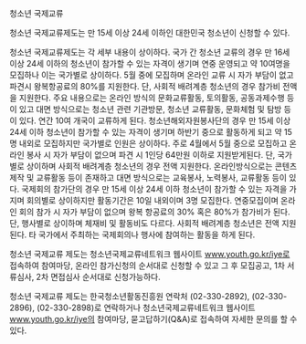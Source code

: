 청소년 국제교류

청소년 국제교류제도는 만 15세 이상 24세 이하인 대한민국 청소년이 신청할 수 있다.

청소년 국제교류제도는 각 세부 내용이 상이하다. 국가 간 청소년 교류의 경우 만 16세 이상 24세 이하의 청소년이 참가할 수 있는 자격이 생기며 연중 운영되고 약 10여명을 모집하나 이는 국가별로 상이하다. 5월 중에 모집하며 온라인 교류 시 자가 부담이 없고 파견시 왕복항공료의 80%를 지원한다. 단, 사회적 배려계층 청소년의 경우 참가비 전액을 지원한다. 주요 내용으로는 온라인 방식의 문화교류활동, 토의활동, 공동과제수행 등이 있고 대면 방식으로는 청소년 관련 기관방문, 청소년 교류활동, 문화체험 및 탐방 등이 있다. 연간 10여 개국이 교류하게 된다. 청소년해외자원봉사단의 경우 만 15세 이상 24세 이하 청소년이 참가할 수 있는 자격이 생기며 하반기 중으로 활동하게 되고 약 15명 내외로 모집하지만 국가별로 인원은 상이하다. 주로 4월에서 5월 중으로 모집하고 온라인 봉사 시 자가 부담이 없으며 파견 시 1인당 64만원 이하로 지원받게된다. 단, 국가별로 상이하며 사회적 배려계층 청소년의 경우 전액 지원한다. 온라인방식으로는 콘텐츠 제작 및 교류활동 등이 존재하고 대면 방식으로는 교육봉사, 노력봉사, 교류활동 등이 있다. 국제회의 참가단의 경우 만 15세 이상 24세 이하 청소년이 참가할 수 있는 자격을 가지며 회의별로 상이하지만 활동기간은 10일 내외이며 3명 모집한다. 연중모집이며 온라인 회의 참가 시 자가 부담이 없으며 왕복 항공료의 30% 혹은 80%가 참가비가 된다. 단, 행사별로 상이하며 체재비 및 활동비도 다르다. 사회적 배려계층 청소년은 전액 지원된다. 타 국가에서 주최하는 국제회의나 행사에 참여하는 활동을 하게 된다.

청소년 국제교류 제도는 청소년국제교류네트워크 웹사이트 www.youth.go.kr/iye로 접속하여 참여마당, 온라인 참가신청의 순서대로 신청할 수 있고 그 후 모집공고, 1차 서류심사, 2차 면접심사 순서대로 신청가능하다.

청소년 국제교류 제도는 한국청소년활동진흥원 연락처 (02-330-2892), (02-330-2896), (02-330-2898)로 연락하거나 청소년국제교류네트워크 웹사이트 www.youth.go.kr/iye의 참여마당, 묻고답하기(Q&A)로 접속하여 자세한 문의를 할 수 있다.